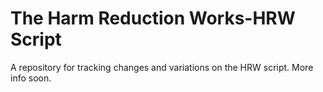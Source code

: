# The Harm Reduction Works-HRW Script
A repository for tracking changes and variations on the HRW script. More info soon.
